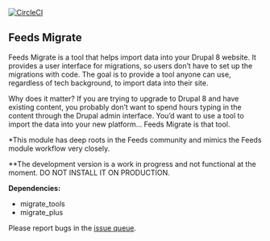 [![CircleCI](https://circleci.com/gh/Etroid/feeds_migrate/tree/master.svg?style=svg&circle-token=529a1d6672057cac3c3b2ca940af70950fe56b47)](https://circleci.com/gh/Etroid/feeds_migrate/tree/master)

## Feeds Migrate
Feeds Migrate is a tool that helps import data into your Drupal 8 website. It provides a user interface for migrations, so users don’t have to set up the migrations with code. The goal is to provide a tool anyone can use, regardless of tech background, to import data into their site.

Why does it matter?
If you are trying to upgrade to Drupal 8 and have existing content, you probably don’t want to spend hours typing in the content through the Drupal admin interface. You’d want to use a tool to import the data into your new platform… Feeds Migrate is that tool.

*This module has deep roots in the Feeds community and mimics the Feeds module workflow very closely.

**The development version is a work in progress and not functional at the moment. 
DO NOT INSTALL IT ON PRODUCTION.

__Dependencies:__
- migrate_tools
- migrate_plus

Please report bugs in the [issue queue](https://www.drupal.org/project/issues/feeds_migrate?categories=All).
